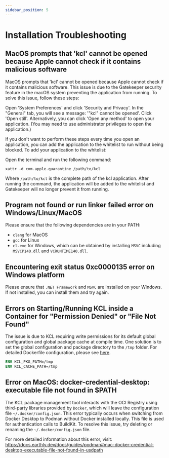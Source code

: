```yaml
---
sidebar_position: 5
---
```


# Installation Troubleshooting

## MacOS prompts that 'kcl' cannot be opened because Apple cannot check if it contains malicious software

MacOS prompts that 'kcl' cannot be opened because Apple cannot check if it contains malicious software. This issue is due to the Gatekeeper security feature in the macOS system preventing the application from running. To solve this issue, follow these steps:

Open 'System Preferences' and click 'Security and Privacy'. In the "General" tab, you will see a message: '"kcl" cannot be opened'. Click 'Open still'. Alternatively, you can click 'Open any method' to open your application. (You may need to use administrator privileges to open the application.)

If you don't want to perform these steps every time you open an application, you can add the application to the whitelist to run without being blocked. To add your application to the whitelist:

Open the terminal and run the following command:

```shell
xattr -d com.apple.quarantine /path/to/kcl
```

Where `/path/to/kcl` is the complete path of the kcl application. After running the command, the application will be added to the whitelist and Gatekeeper will no longer prevent it from running.

## Program not found or run linker failed error on Windows/Linux/MacOS

Please ensure that the following dependencies are in your PATH:

- `clang` for MacOS
- `gcc` for Linux
- `cl.exe` for Windows, which can be obtained by installing `MSVC` including `MSVCP140.dll` and `VCRUNTIME140.dll`.

## Encountering exit status 0xc0000135 error on Windows platform

Please ensure that `.NET Framework` and `MSVC` are installed on your Windows. If not installed, you can install them and try again.

## Errors on Starting/Running KCL inside a Container for "Permission Denied" or "File Not Found"

The issue is due to KCL requiring write permissions for its default global configuration and global package cache at compile time. One solution is to set the global configuration and package directory to the `/tmp` folder. For detailed Dockerfile configuration, please see [here](https://github.com/kcl-lang/cli/blob/main/Dockerfile).

```dockerfile
ENV KCL_PKG_PATH=/tmp
ENV KCL_CACHE_PATH=/tmp
```

## Error on MacOS: docker-credential-desktop: executable file not found in $PATH

The KCL package management tool interacts with the OCI Registry using third-party libraries provided by `Docker`, which will leave the configuration file `~/.docker/config.json`. This error typically occurs when switching from Docker Desktop to Podman without Docker installed locally. This file is used for authentication calls to BuildKit. To resolve this issue, try deleting or renaming the `~/.docker/config.json` file.

For more detailed information about this error, visit: <https://docs.earthly.dev/docs/guides/podman#mac-docker-credential-desktop-executable-file-not-found-in-usdpath>
